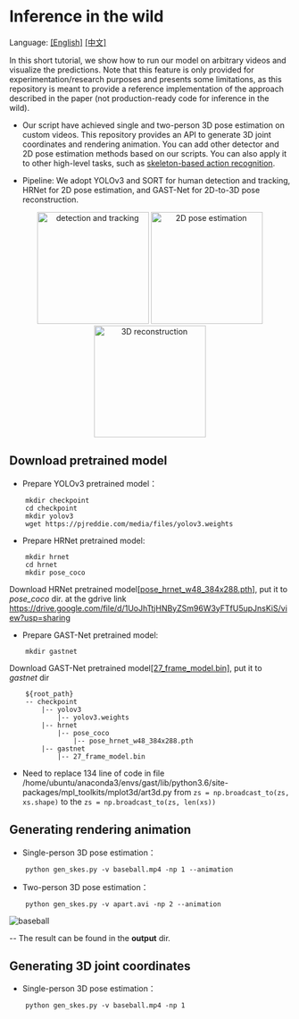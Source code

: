 # Inference in the wild 
Language: [[English]](INFERENCE_EN.md) [[中文]](INFERENCE_CH.md)

In this short tutorial, we show how to run our model on arbitrary videos and visualize the predictions. Note that this feature is only provided for experimentation/research purposes and presents some limitations, as this repository is meant to provide a reference implementation of the approach described in the paper (not production-ready code for inference in the wild).

- Our script have achieved single and two-person 3D pose estimation on custom videos. This repository provides an API to generate 3D joint coordinates and rendering animation. You can add other detector and 2D pose estimation methods based on our scripts. You can also apply it to other high-level tasks, such as [skeleton-based action recognition](https://github.com/fabro66/Online-Skeleton-based-Action-Recognition).

- Pipeline: We adopt YOLOv3 and SORT for human detection and tracking, HRNet for 2D pose
estimation, and GAST-Net for 2D-to-3D pose reconstruction.

<div align=center>
    <img src="./image/detection_tracking.png" width="200" alt="detection and tracking">   <img src="./image/pose_estimation.png" width="200" alt="2D pose estimation">   <img src="./image/reconstruction.png" width="200" alt="3D reconstruction">
</div>

## Download pretrained model
- Prepare YOLOv3 pretrained model：
``` 
    mkdir checkpoint
    cd checkpoint
    mkdir yolov3
    wget https://pjreddie.com/media/files/yolov3.weights
```


- Prepare HRNet pretrained model:
``` cd checkpoint
    mkdir hrnet
    cd hrnet
    mkdir pose_coco
```
Download HRNet pretrained model[[pose_hrnet_w48_384x288.pth]](https://github.com/leoxiaobin/deep-high-resolution-net.pytorch), put it to *pose_coco* dir.
at the gdrive link https://drive.google.com/file/d/1UoJhTtjHNByZSm96W3yFTfU5upJnsKiS/view?usp=sharing


- Prepare GAST-Net pretrained model:
``` cd checkpoint
    mkdir gastnet
```
Download GAST-Net pretrained model[[27_frame_model.bin]](https://drive.google.com/file/d/1vh29QoxIfNT4Roqw1SuHDxxKex53xlOB/view?usp=sharing), put it to *gastnet* dir

```
    ${root_path}
    -- checkpoint
        |-- yolov3
            |-- yolov3.weights
        |-- hrnet
            |-- pose_coco
                |-- pose_hrnet_w48_384x288.pth
        |-- gastnet
            |-- 27_frame_model.bin
```
- Need to replace 134 line of code in file /home/ubuntu/anaconda3/envs/gast/lib/python3.6/site-packages/mpl_toolkits/mplot3d/art3d.py
from ```zs = np.broadcast_to(zs, xs.shape)``` to the ```zs = np.broadcast_to(zs, len(xs))```

## Generating rendering animation
- Single-person 3D pose estimation：
```
    python gen_skes.py -v baseball.mp4 -np 1 --animation
```

- Two-person 3D pose estimation：
```
    python gen_skes.py -v apart.avi -np 2 --animation
```

![baseball](./image/WalkApart.gif)

-- The result can be found in the **output** dir.

## Generating 3D joint coordinates
- Single-person 3D pose estimation：
```
    python gen_skes.py -v baseball.mp4 -np 1
```
